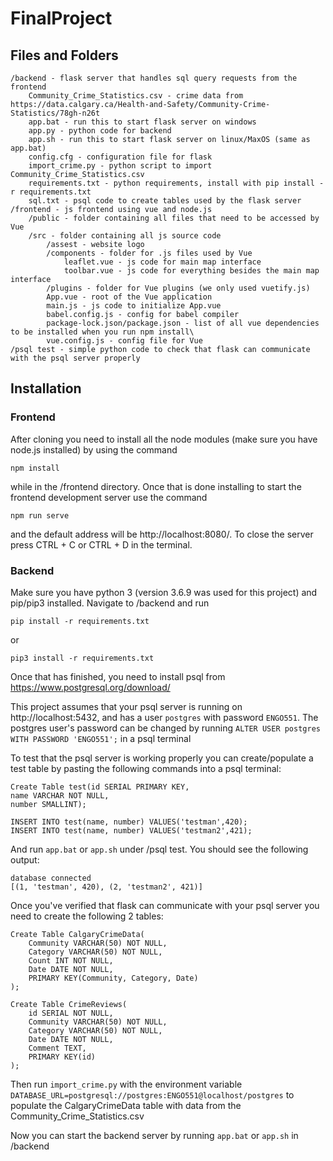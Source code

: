 # FinalProject


## Files and Folders
	/backend - flask server that handles sql query requests from the frontend
		Community_Crime_Statistics.csv - crime data from https://data.calgary.ca/Health-and-Safety/Community-Crime-Statistics/78gh-n26t
		app.bat - run this to start flask server on windows
		app.py - python code for backend
		app.sh - run this to start flask server on linux/MaxOS (same as app.bat)
		config.cfg - configuration file for flask
		import_crime.py - python script to import Community_Crime_Statistics.csv
		requirements.txt - python requirements, install with pip install -r requirements.txt
		sql.txt - psql code to create tables used by the flask server
	/frontend - js frontend using vue and node.js
		/public - folder containing all files that need to be accessed by Vue
		/src - folder containing all js source code
			/assest - website logo
			/components - folder for .js files used by Vue
				leaflet.vue - js code for main map interface
				toolbar.vue - js code for everything besides the main map interface
			/plugins - folder for Vue plugins (we only used vuetify.js)
			App.vue - root of the Vue application
			main.js - js code to initialize App.vue
			babel.config.js - config for babel compiler
			package-lock.json/package.json - list of all vue dependencies to be installed when you run npm install\
			vue.config.js - config file for Vue
	/psql test - simple python code to check that flask can communicate with the psql server properly
  
## Installation
### Frontend

After cloning you need to install all the node modules (make sure you have node.js installed) by using the command

```console
npm install 
```

while in the /frontend directory. Once that is done installing to start the frontend development server use the command

```console
npm run serve
```

and the default address will be http://localhost:8080/. To close the server press CTRL + C or CTRL + D in the terminal.

### Backend

Make sure you have python 3 (version 3.6.9 was used for this project) and pip/pip3 installed. Navigate to /backend and run
```
pip install -r requirements.txt
```
or
```
pip3 install -r requirements.txt
```
Once that has finished, you need to install psql from https://www.postgresql.org/download/

This project assumes that your psql server is running on http://localhost:5432, and has a user `postgres` with password `ENGO551`. The postgres user's password can be changed by running `ALTER USER postgres WITH PASSWORD 'ENGO551';` in a psql terminal

To test that the psql server is working properly you can create/populate a test table by pasting the following commands into a psql terminal:
```
Create Table test(id SERIAL PRIMARY KEY,
name VARCHAR NOT NULL,
number SMALLINT);

INSERT INTO test(name, number) VALUES('testman',420);
INSERT INTO test(name, number) VALUES('testman2',421);
```
And run `app.bat` or `app.sh` under /psql test. You should see the following output:
```
database connected
[(1, 'testman', 420), (2, 'testman2', 421)]
```
Once you've verified that flask can communicate with your psql server you need to create the following 2 tables:
```
Create Table CalgaryCrimeData(
	Community VARCHAR(50) NOT NULL,
	Category VARCHAR(50) NOT NULL,
	Count INT NOT NULL,
	Date DATE NOT NULL,
	PRIMARY KEY(Community, Category, Date)
);

Create Table CrimeReviews(
	id SERIAL NOT NULL,
	Community VARCHAR(50) NOT NULL,
	Category VARCHAR(50) NOT NULL,
	Date DATE NOT NULL,
	Comment TEXT,
	PRIMARY KEY(id)
);
```
Then run `import_crime.py` with the environment variable `DATABASE_URL=postgresql://postgres:ENGO551@localhost/postgres` to populate the CalgaryCrimeData table with data from the Community_Crime_Statistics.csv

Now you can start the backend server by running `app.bat` or `app.sh` in /backend
